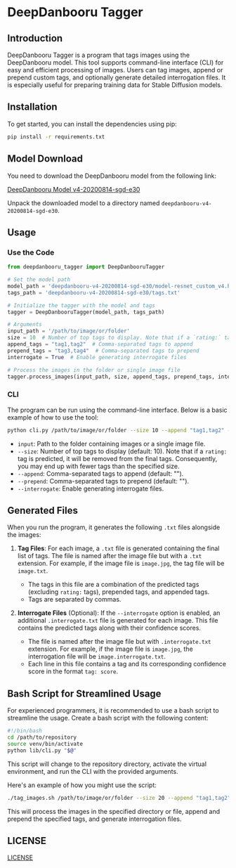 # DeepDanbooru Tagger

## Introduction

DeepDanbooru Tagger is a program that tags images using the DeepDanbooru model. This tool supports command-line interface (CLI) for easy and efficient processing of images. Users can tag images, append or prepend custom tags, and optionally generate detailed interrogation files. It is especially useful for preparing training data for Stable Diffusion models.

## Installation

To get started, you can install the dependencies using pip:

```sh
pip install -r requirements.txt
```

## Model Download

You need to download the DeepDanbooru model from the following link:

[DeepDanbooru Model v4-20200814-sgd-e30](https://github.com/KichangKim/DeepDanbooru/releases/tag/v4-20200814-sgd-e30)

Unpack the downloaded model to a directory named `deepdanbooru-v4-20200814-sgd-e30`.

## Usage

### Use the Code

```python
from deepdanbooru_tagger import DeepDanbooruTagger

# Set the model path
model_path = 'deepdanbooru-v4-20200814-sgd-e30/model-resnet_custom_v4.h5'
tags_path = 'deepdanbooru-v4-20200814-sgd-e30/tags.txt'

# Initialize the tagger with the model and tags
tagger = DeepDanbooruTagger(model_path, tags_path)

# Arguments
input_path = '/path/to/image/or/folder'
size = 10  # Number of top tags to display. Note that if a `rating:` tag is predicted, it will be removed from the final tags. Consequently, you may end up with fewer tags than the specified size.
append_tags = "tag1,tag2"  # Comma-separated tags to append
prepend_tags = "tag3,tag4"  # Comma-separated tags to prepend
interrogate = True  # Enable generating interrogate files

# Process the images in the folder or single image file
tagger.process_images(input_path, size, append_tags, prepend_tags, interrogate)

```

### CLI

The program can be run using the command-line interface. Below is a basic example of how to use the tool:

```sh
python cli.py /path/to/image/or/folder --size 10 --append "tag1,tag2" --prepend "tag3,tag4" --interrogate
```

- `input`: Path to the folder containing images or a single image file.
- `--size`: Number of top tags to display (default: 10). Note that if a `rating:` tag is predicted, it will be removed from the final tags. Consequently, you may end up with fewer tags than the specified size.
- `--append`: Comma-separated tags to append (default: "").
- `--prepend`: Comma-separated tags to prepend (default: "").
- `--interrogate`: Enable generating interrogate files.

## Generated Files

When you run the program, it generates the following `.txt` files alongside the images:

1. **Tag Files**: For each image, a `.txt` file is generated containing the final list of tags. The file is named after the image file but with a `.txt` extension. For example, if the image file is `image.jpg`, the tag file will be `image.txt`.

    - The tags in this file are a combination of the predicted tags (excluding `rating:` tags), prepended tags, and appended tags.
    - Tags are separated by commas.

2. **Interrogate Files** (Optional): If the `--interrogate` option is enabled, an additional `.interrogate.txt` file is generated for each image. This file contains the predicted tags along with their confidence scores.

    - The file is named after the image file but with `.interrogate.txt` extension. For example, if the image file is `image.jpg`, the interrogation file will be `image.interrogate.txt`.
    - Each line in this file contains a tag and its corresponding confidence score in the format `tag: score`.

## Bash Script for Streamlined Usage

For experienced programmers, it is recommended to use a bash script to streamline the usage. Create a bash script with the following content:

```sh
#!/bin/bash
cd /path/to/repository
source venv/bin/activate
python lib/cli.py "$@"
```

This script will change to the repository directory, activate the virtual environment, and run the CLI with the provided arguments.

Here's an example of how you might use the script:

```sh
./tag_images.sh /path/to/image/or/folder --size 20 --append "tag1,tag2" --prepend "tag3,tag4" --interrogate
```

This will process the images in the specified directory or file, append and prepend the specified tags, and generate interrogation files.

## LICENSE

[LICENSE](./LICENSE)





